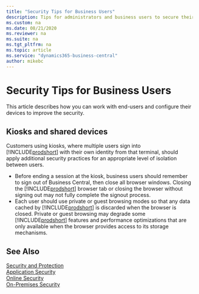 ```yaml
---
title: "Security Tips for Business Users"
description: Tips for administrators and business users to secure their devices that access Business Central.
ms.custom: na
ms.date: 08/21/2020
ms.reviewer: na
ms.suite: na
ms.tgt_pltfrm: na
ms.topic: article
ms.service: "dynamics365-business-central"
author: mikebc
---
```


# Security Tips for Business Users

This article describes how you can work with end-users and configure their devices to improve the security.

## Kiosks and shared devices

Customers using kiosks, where multiple users sign into [!INCLUDE[prodshort](../developer/includes/prodshort.md)] with their own identity from that terminal, should apply additional security practices for an appropriate level of isolation between users.
 - Before ending a session at the kiosk, business users should remember to sign out of Business Central, then close all browser windows. Closing the [!INCLUDE[prodshort](../developer/includes/prodshort.md)] browser tab or closing the browser without signing out may not fully complete the signout process.
 - Each user should use private or guest browsing modes so that any data cached by [!INCLUDE[prodshort](../developer/includes/prodshort.md)] is discarded when the browser is closed. Private or guest browsing may degrade some [!INCLUDE[prodshort](../developer/includes/prodshort.md)] features and performance optimizations that are only available when the browser provides access to its storage mechanisms.


## See Also  

[Security and Protection](security-and-protection.md)  
[Application Security](security-application.md)  
[Online Security](security-online.md)  
[On-Premises Security](security-onpremises.md)  
